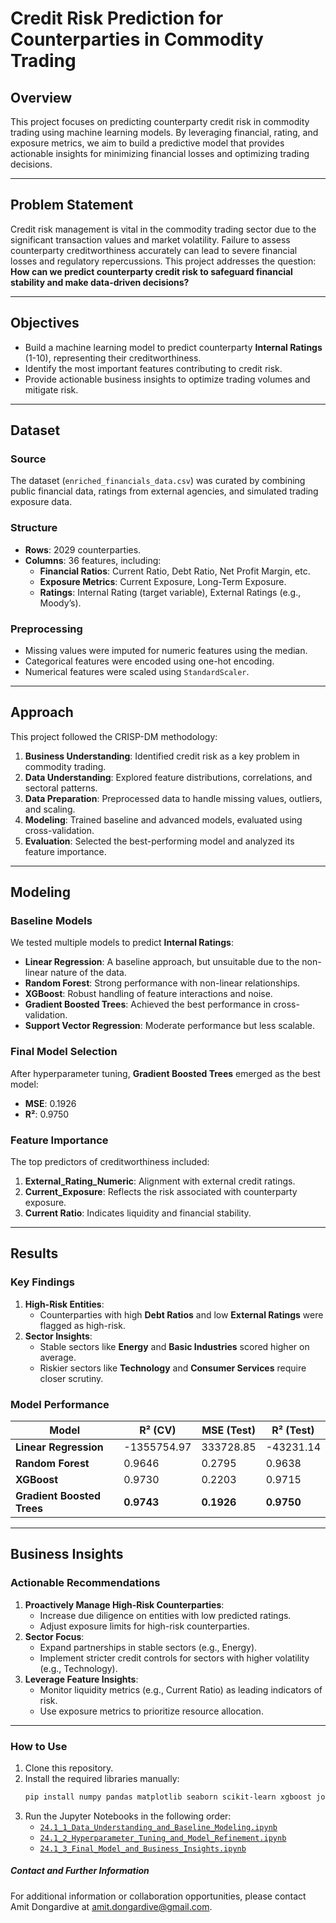 # Credit Risk Prediction for Counterparties in Commodity Trading

## Overview
This project focuses on predicting counterparty credit risk in commodity trading using machine learning models. By leveraging financial, rating, and exposure metrics, we aim to build a predictive model that provides actionable insights for minimizing financial losses and optimizing trading decisions.

---

## Problem Statement
Credit risk management is vital in the commodity trading sector due to the significant transaction values and market volatility. Failure to assess counterparty creditworthiness accurately can lead to severe financial losses and regulatory repercussions. This project addresses the question: **How can we predict counterparty credit risk to safeguard financial stability and make data-driven decisions?**

---

## Objectives
- Build a machine learning model to predict counterparty **Internal Ratings** (1-10), representing their creditworthiness.
- Identify the most important features contributing to credit risk.
- Provide actionable business insights to optimize trading volumes and mitigate risk.

---

## Dataset
### Source
The dataset (`enriched_financials_data.csv`) was curated by combining public financial data, ratings from external agencies, and simulated trading exposure data.

### Structure
- **Rows**: 2029 counterparties.
- **Columns**: 36 features, including:
  - **Financial Ratios**: Current Ratio, Debt Ratio, Net Profit Margin, etc.
  - **Exposure Metrics**: Current Exposure, Long-Term Exposure.
  - **Ratings**: Internal Rating (target variable), External Ratings (e.g., Moody’s).

### Preprocessing
- Missing values were imputed for numeric features using the median.
- Categorical features were encoded using one-hot encoding.
- Numerical features were scaled using `StandardScaler`.

---

## Approach
This project followed the CRISP-DM methodology:
1. **Business Understanding**: Identified credit risk as a key problem in commodity trading.
2. **Data Understanding**: Explored feature distributions, correlations, and sectoral patterns.
3. **Data Preparation**: Preprocessed data to handle missing values, outliers, and scaling.
4. **Modeling**: Trained baseline and advanced models, evaluated using cross-validation.
5. **Evaluation**: Selected the best-performing model and analyzed its feature importance.

---

## Modeling
### Baseline Models
We tested multiple models to predict **Internal Ratings**:
- **Linear Regression**: A baseline approach, but unsuitable due to the non-linear nature of the data.
- **Random Forest**: Strong performance with non-linear relationships.
- **XGBoost**: Robust handling of feature interactions and noise.
- **Gradient Boosted Trees**: Achieved the best performance in cross-validation.
- **Support Vector Regression**: Moderate performance but less scalable.

### Final Model Selection
After hyperparameter tuning, **Gradient Boosted Trees** emerged as the best model:
- **MSE**: 0.1926
- **R²**: 0.9750

### Feature Importance
The top predictors of creditworthiness included:
1. **External_Rating_Numeric**: Alignment with external credit ratings.
2. **Current_Exposure**: Reflects the risk associated with counterparty exposure.
3. **Current Ratio**: Indicates liquidity and financial stability.

---

## Results
### Key Findings
1. **High-Risk Entities**:
   - Counterparties with high **Debt Ratios** and low **External Ratings** were flagged as high-risk.
2. **Sector Insights**:
   - Stable sectors like **Energy** and **Basic Industries** scored higher on average.
   - Riskier sectors like **Technology** and **Consumer Services** require closer scrutiny.

### Model Performance
| **Model**                 | **R² (CV)** | **MSE (Test)** | **R² (Test)** |
|---------------------------|-------------|----------------|---------------|
| **Linear Regression**     | -1355754.97 | 333728.85      | -43231.14     |
| **Random Forest**         | 0.9646      | 0.2795         | 0.9638        |
| **XGBoost**               | 0.9730      | 0.2203         | 0.9715        |
| **Gradient Boosted Trees**| **0.9743**  | **0.1926**     | **0.9750**    |

---

## Business Insights
### Actionable Recommendations
1. **Proactively Manage High-Risk Counterparties**:
   - Increase due diligence on entities with low predicted ratings.
   - Adjust exposure limits for high-risk counterparties.
2. **Sector Focus**:
   - Expand partnerships in stable sectors (e.g., Energy).
   - Implement stricter credit controls for sectors with higher volatility (e.g., Technology).
3. **Leverage Feature Insights**:
   - Monitor liquidity metrics (e.g., Current Ratio) as leading indicators of risk.
   - Use exposure metrics to prioritize resource allocation.

---

### How to Use
1. Clone this repository.
2. Install the required libraries manually:
   ```bash
   pip install numpy pandas matplotlib seaborn scikit-learn xgboost joblib
3. Run the Jupyter Notebooks in the following order:
   - [`24.1_1_Data_Understanding_and_Baseline_Modeling.ipynb`](https://github.com/adongardive/Module_24/blob/main/24_1_1_Data_Understanding_and_Baseline_Modeling.ipynb)
   - [`24.1_2_Hyperparameter_Tuning_and_Model_Refinement.ipynb`](https://github.com/adongardive/Module_24/blob/main/24_1_2_Hyperparameter_Tuning_and_Model_Refinement.ipynb)
   - [`24.1_3_Final_Model_and_Business_Insights.ipynb`](https://github.com/adongardive/Module_24/blob/main/24_1_3_Final_Model_and_Business_Insights.ipynb)


##### **Contact and Further Information**

For additional information or collaboration opportunities, please contact Amit Dongardive at amit.dongardive@gmail.com.
